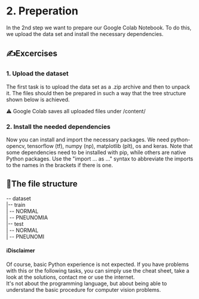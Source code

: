 # 2. Preperation
In the 2nd step we want to prepare our Google Colab Notebook. To do this, we upload the data set and install the necessary dependencies.  

## ✍Excercises
### 1. Upload the dataset
The first task is to upload the data set as a .zip archive and then to unpack it. The files should then be prepared in such a way that the tree structure shown below is achieved.    
  
⚠ Google Colab saves all uploaded files under /content/

### 2. Install the needed dependencies
Now you can install and import the necessary packages. We need python-opencv, tensorflow (tf), numpy (np), matplotlib (plt), os and keras. Note that some dependencies need to be installed with pip, while others are native Python packages. Use the "import ... as ..." syntax to abbreviate the imports to the names in the brackets if there is one. 

## 📃The file structure
-- dataset  
	|-- train  
		| -- NORMAL  
		| -- PNEUNOMIA  
	|-- test  
		| -- NORMAL  
		| -- PNEUNOMI  


#### ℹDisclaimer
Of course, basic Python experience is not expected. If you have problems with this or the following tasks, you can simply use the cheat sheet, take a look at the solutions, contact me or use the internet.  
It's not about the programming language, but about being able to understand the basic procedure for computer vision problems.